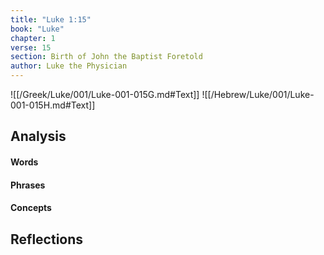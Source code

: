 ```yaml
---
title: "Luke 1:15"
book: "Luke"
chapter: 1
verse: 15
section: Birth of John the Baptist Foretold
author: Luke the Physician
---
```

![[/Greek/Luke/001/Luke-001-015G.md#Text]]
![[/Hebrew/Luke/001/Luke-001-015H.md#Text]]

## Analysis

#### Words

#### Phrases

#### Concepts

## Reflections
